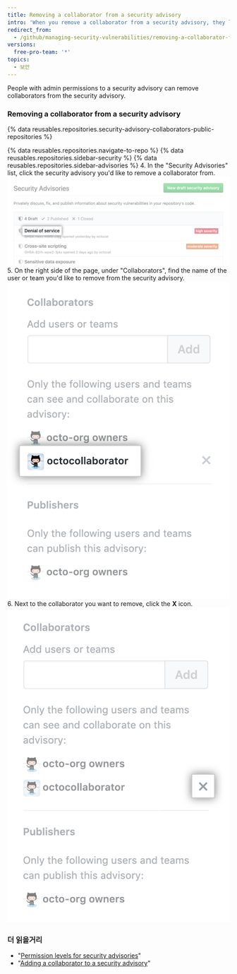 ```yaml
---
title: Removing a collaborator from a security advisory
intro: 'When you remove a collaborator from a security advisory, they lose read and write access to the security advisory''s discussion and metadata.'
redirect_from:
  - /github/managing-security-vulnerabilities/removing-a-collaborator-from-a-security-advisory
versions:
  free-pro-team: '*'
topics:
  - 보안
---
```


People with admin permissions to a security advisory can remove collaborators from the security advisory.

### Removing a collaborator from a security advisory

{% data reusables.repositories.security-advisory-collaborators-public-repositories %}

{% data reusables.repositories.navigate-to-repo %}
{% data reusables.repositories.sidebar-security %}
{% data reusables.repositories.sidebar-advisories %}
4. In the "Security Advisories" list, click the security advisory you'd like to remove a collaborator from. ![Security advisory in list](/assets/images/help/security/security-advisory-in-list.png)
5. On the right side of the page, under "Collaborators", find the name of the user or team you'd like to remove from the security advisory. ![Security advisory collaborator](/assets/images/help/security/security-advisory-collaborator.png)
6. Next to the collaborator you want to remove, click the **X** icon. ![X icon to remove security advisory collaborator](/assets/images/help/security/security-advisory-remove-collaborator-x.png)

### 더 읽을거리

- "[Permission levels for security advisories](/github/managing-security-vulnerabilities/permission-levels-for-security-advisories)"
- "[Adding a collaborator to a security advisory](/github/managing-security-vulnerabilities/adding-a-collaborator-to-a-security-advisory)"
